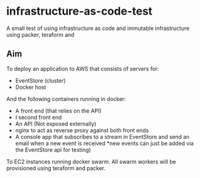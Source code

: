 # infrastructure-as-code-test
A small test of using infrastructure as code and immutable infrastructure using packer, teraform and 

## Aim

To deploy an application to AWS that consists of servers for:

* EventStore (cluster)
* Docker host

And the following containers running in docker:

* A front end (that relies on the API)
* I second front end
* An API (Not exposed externally)
* nginx to act as reverse proxy against both front ends
* A console app that subscribes to a stream in EventStore and send an email when a new event is received *new events can just be added via the EventStore api for testing) 

To EC2 instances running docker swarm. All swarm workers will be provisioned using teraform and packer.
